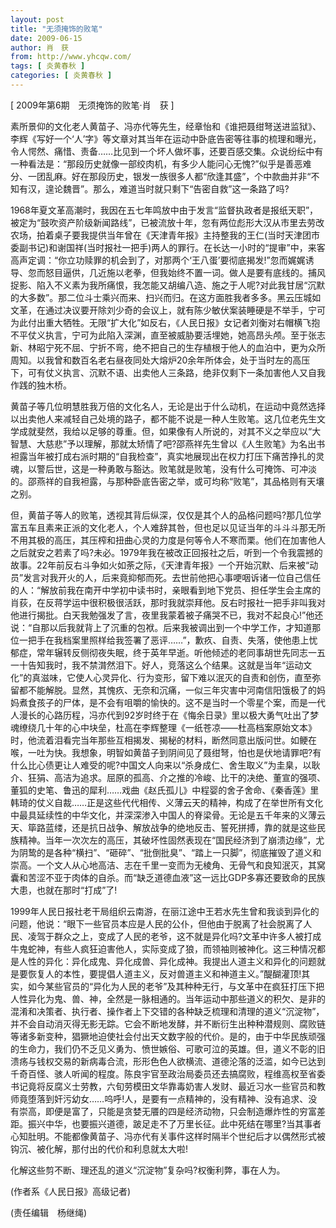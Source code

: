 ```yaml
---
layout: post
title: "无须掩饰的败笔"
date: 2009-06-15
author: 肖　获
from: http://www.yhcqw.com/
tags: [ 炎黄春秋 ]
categories: [ 炎黄春秋 ]
---
```



[ 2009年第6期　无须掩饰的败笔·肖　获 ]


素所景仰的文化老人黄苗子、冯亦代等先生，经章怡和《谁把聂绀弩送进监狱》、李辉《写好一个‘人’字》等文章对其当年在运动中卧底告密等往事的梳理和曝光，令人愕然、痛惜、责备……比见到一个坏人做坏事，还要百感交集。众说纷纭中有一种看法是：“那段历史就像一部绞肉机，有多少人能问心无愧?”似乎是善恶难分、一团乱麻。好在那段历史，银发一族很多人都“欣逢其盛”，个中款曲并非“不知有汉，遑论魏晋”。那么，难道当时就只剩下“告密自救”这一条路了吗?


1968年夏文革高潮时，我因在五七年鸣放中由于发言“监督执政者是报纸天职”，被定为“鼓吹资产阶级新闻路线”，已被流放十年，忽有两位彪形大汉从市里去劳改农场，拍着桌子要我提供当年曾在《天津青年报》主持整我的王仁(当时天津团市委副书记)和谢国祥(当时报社一把手)两人的罪行。在长达一小时的“提审”中，来客高声定调：“你立功赎罪的机会到了，对那两个‘王八蛋’要彻底揭发!”忽而娓娓诱导、忽而怒目逼供，几近施以老拳，但我始终不置一词。做人是要有底线的。捕风捉影、陷入不义素为我所痛恨，我怎能又胡编八造、施之于人呢?对此我甘居“沉默的大多数”。那二位斗士乘兴而来、扫兴而归。在这方面胜我者多多。黑云压城如文革，在通过决议要开除刘少奇的会议上，就有陈少敏伏案装睡硬是不举手，宁可为此付出重大牺牲。无限“扩大化”如反右，《人民日报》女记者刘衡对右帽横飞抱不平仗义执言，宁可为此陷入深渊，直至被威胁要活埋她，她高昂头颅。至于张志新、林昭宁死不屈、宁折不弯，绝不把自己的生存植根于他人的血泊中，更为众所周知。以我曾和数百名老右昼夜同处大熔炉20余年所体会，处于当时左的高压下，可有仗义执言、沉默不语、出卖他人三条路，绝非仅剩下一条加害他人又自我作践的独木桥。


黄苗子等几位明慧胜我万倍的文化名人，无论是出于什么动机，在运动中竟然选择以出卖他人来减轻自己处境的路子，都不能不说是一种人生败笔。这几位老先生文学成就斐然，我给以足够的尊重。但，如果像有人所说的，对其不义之举应以“大智慧、大慈悲”予以理解，那就太矫情了吧?邵燕祥先生曾以《人生败笔》为名出书袒露当年被打成右派时期的“自我检查”，真实地展现出在权力打压下痛苦挣扎的灵魂，以警后世，这是一种勇敢与豁达。败笔就是败笔，没有什么可掩饰、可冲淡的。邵燕祥的自我袒露，与那种卧底告密之举，或可均称“败笔”，其品格则有天壤之别。


但，黄苗子等人的败笔，透视其背后纵深，仅仅是其个人的品格问题吗?那几位学富五车且素来正派的文化老人，个人难辞其咎，但也足以见证当年的斗斗斗那无所不用其极的高压，其压榨和扭曲心灵的力度是何等令人不寒而栗。他们在加害他人之后就安之若素了吗?未必。1979年我在被改正回报社之后，听到一个令我震撼的故事。22年前反右斗争如火如荼之际，《天津青年报》一个开始沉默、后来被“动员”发言对我开火的人，后来竟抑郁而死。去世前他把心事哽咽诉诸一位自己信任的人：“解放前我在南开中学初中读书时，亲眼看到地下党员、担任学生会主席的肖荻，在反蒋学运中很积极很活跃，那时我就崇拜他。反右时报社一把手非叫我对他进行揭批。白天我勉强发了言，夜里我蒙着被子痛哭不已，我对不起良心!”他还说：“自那以后我就背上了沉重的包袱。后来我被调出到一个中学工作，才知道那位一把手在我档案里照样给我签署了恶评……”，歉疚、自责、失落，使他患上忧郁症，常年辗转反侧彻夜失眠，终于英年早逝。听他倾述的老同事胡世先同志一五一十告知我时，我不禁潸然泪下。好人，竞落这么个结果。这就是当年“运动文化”的真滋味，它使人心灵异化、行为变形，留下难以泯灭的自责和创伤，直至弥留都不能解脱。显然，其愧疚、无奈和沉痛，一似三年灾害中河南信阳饿极了的妈妈煮食孩子的尸体，是不会有咀嚼的愉快的。这不是当时一个零星个案，而是一代人漫长的心路历程，冯亦代到92岁时终于在《悔余日录》里以极大勇气吐出了梦魂缭绕几十年的心中块垒，杜高在李辉整理《一纸苍凉——杜高档案原始文本》时，他流着泪看完当年那些互相揭发、揭秘的材料，断然同意出版问世。如鲠在喉，一吐为快。我想象，明智如黄苗子到阴间见了聂绀弩，怕也是伏地请罪吧?有什么比心债更让人难受的呢?中国文人向来以“杀身成仁、舍生取义”为圭臬，以耿介、狂狷、高洁为追求。屈原的孤高、介之推的冷峻、比干的决绝、董宣的强项、董狐的史笔、鲁迅的犀利……戏曲《赵氏孤儿》中程婴的舍子舍命、《秦香莲》里韩琦的仗义自裁……正是这些代代相传、义薄云天的精神，构成了在举世所有文化中最具延续性的中华文化，并深深渗入中国人的脊梁骨。无论是五千年来的义薄云天、筚路蓝缕，还是抗日战争、解放战争的绝地反击、誓死拼搏，靠的就是这些民族精神。当年一次次左的高压，其破坏性固然表现在“国民经济到了崩溃边缘”，尤为阴鸷的是各种“横扫”、“砸碎”、“批倒批臭”、“踏上一只脚”，彻底摧毁了道义和崇高。一个文人从心地高洁、志在千里一变而为无棱角、无骨气和良知泯灭，其窝囊和苦涩不亚于肉体的自杀。而“缺乏道德血液”这一远比GDP多寡还要致命的民族大患，也就在那时“打成”了!


1999年人民日报社老干局组织云南游，在丽江途中王若水先生曾和我谈到异化的问题，他说：“眼下一些官员本应是人民的公仆，但他由于脱离了社会脱离了人民、凌驾于群众之上，变成了人民的老爷，这不就是异化吗?文革中许多人被打成牛鬼蛇神，有些人疯狂迫害他人，实际变成了狼，而领袖则被神化。这三种情况都是人性的异化：异化成鬼、异化成兽、异化成神。我提出人道主义和异化的问题就是要恢复人的本性，要提倡人道主义，反对兽道主义和神道主义。”醍醐灌顶!其实，如今某些官员的“异化为人民的老爷”及其种种无行，与文革中在疯狂打压下把人性异化为鬼、兽、神，全然是一脉相通的。当年运动中那些道义的积欠、是非的混淆和决策者、执行者、操作者上下交错的各种缺乏梳理和清理的道义“沉淀物”，并不会自动消灭得无影无踪。它会不断地发酵，并不断衍生出种种潜规则、腐败链等诸多新变种，猖獗地迫使社会付出天文数字般的代价。是的，由于中华民族顽强的生命力，我们仍不乏见义勇为、愤世嫉俗、可歌可泣的英雄。但，道义不彰的旧溃疡与钱权交易的新病毒合流，形形色色人欲横流、道德沦落的泛滥，如今已达到千奇百怪、骇人听闻的程度。陈良宇官至政治局委员还去搞腐败，程维高权至省委书记竟将反腐义士劳教，六旬劳模田文华靠毒奶害人发财、最近习水一些官员和教师竟堕落到奸污幼女……呜呼!人，是要有一点精神的，没有精神、没有追求、没有崇高，即便是富了，只能是贪婪无餍的四是经济动物，只会制造爆炸性的穷富差距。振兴中华，也要振兴道德，跛足走不了万里长征。此中死结在哪里?当其事者心知肚明。不能都像黄苗子、冯亦代有关事件这样时隔半个世纪后才以偶然形式被钩沉、被化解，那付出的代价和利息就太大啦!

化解这些剪不断、理还乱的道义“沉淀物”复杂吗?权衡利弊，事在人为。

(作者系《人民日报》高级记者)

(责任编辑　杨继绳)


